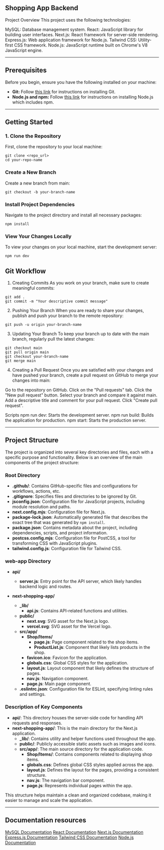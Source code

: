 ## Shopping App Backend

Project Overview
This project uses the following technologies:

MySQL: Database management system.
React: JavaScript library for building user interfaces.
Next.js: React framework for server-side rendering.
Express.js: Web application framework for Node.js.
Tailwind CSS: Utility-first CSS framework.
Node.js: JavaScript runtime built on Chrome's V8 JavaScript engine.

---
## Prerequisites

Before you begin, ensure you have the following installed on your machine:

- **Git:** Follow [this link](https://git-scm.com/book/en/v2/Getting-Started-Installing-Git) for instructions on installing Git.
- **Node.js and npm:** Follow [this link](https://nodejs.org/en/download/) for instructions on installing Node.js which includes npm.
---
## Getting Started

### 1. Clone the Repository

First, clone the repository to your local machine:
```
git clone <repo_url>
cd your-repo-name
```

### Create a New Branch
Create a new branch from main:

```
git checkout -b your-branch-name
```
### Install Project Dependencies
Navigate to the project directory and install all necessary packages:
```
npm install
```
### View Your Changes Locally
To view your changes on your local machine, start the development server:
```
npm run dev
```

## Git Workflow

1. Creating Commits
As you work on your branch, make sure to create meaningful commits:
```
git add .
git commit -m "Your descriptive commit message"
```
2. Pushing Your Branch
When you are ready to share your changes, publish and push your branch to the remote repository:
```
git push -u origin your-branch-name
```
3. Updating Your Branch
To keep your branch up to date with the main branch, regularly pull the latest changes:
```
git checkout main
git pull origin main
git checkout your-branch-name
git merge main
```
4. Creating a Pull Request
Once you are satisfied with your changes and have pushed your branch, create a pull request on GitHub to merge your changes into main:

Go to the repository on GitHub.
Click on the "Pull requests" tab.
Click the "New pull request" button.
Select your branch and compare it against main.
Add a descriptive title and comment for your pull request.
Click "Create pull request".

Scripts
npm run dev: Starts the development server.
npm run build: Builds the application for production.
npm start: Starts the production server.

---

## Project Structure

The project is organized into several key directories and files, each with a specific purpose and functionality. Below is an overview of the main components of the project structure:

### Root Directory

- **.github/**: Contains GitHub-specific files and configurations for workflows, actions, etc.
- **.gitignore**: Specifies files and directories to be ignored by Git.
- **jsconfig.json**: Configuration file for JavaScript projects, including module resolution and paths.
- **next.config.mjs**: Configuration file for Next.js.
- **package-lock.json**: Automatically generated file that describes the exact tree that was generated by `npm install`.
- **package.json**: Contains metadata about the project, including dependencies, scripts, and project information.
- **postcss.config.mjs**: Configuration file for PostCSS, a tool for transforming CSS with JavaScript plugins.
- **tailwind.config.js**: Configuration file for Tailwind CSS.

### web-app Directory

- **api/**
  - **server.js**: Entry point for the API server, which likely handles backend logic and routes.

- **next-shopping-app/**
  - **_lib/**
    - **api.js**: Contains API-related functions and utilities.
  - **public/**
    - **next.svg**: SVG asset for the Next.js logo.
    - **vercel.svg**: SVG asset for the Vercel logo.
  - **src/app/**
    - **Shop/Items/**
      - **page.js**: Page component related to the shop items.
      - **ProductList.js**: Component that likely lists products in the shop.
    - **favicon.ico**: Favicon for the application.
    - **globals.css**: Global CSS styles for the application.
    - **layout.js**: Layout component that likely defines the structure of pages.
    - **nav.js**: Navigation component.
    - **page.js**: Main page component.
  - **.eslintrc.json**: Configuration file for ESLint, specifying linting rules and settings.

### Description of Key Components

- **api/**: This directory houses the server-side code for handling API requests and responses.
- **next-shopping-app/**: This is the main directory for the Next.js application.
  - **_lib/**: Contains utility and helper functions used throughout the app.
  - **public/**: Publicly accessible static assets such as images and icons.
  - **src/app/**: The main source directory for the application code.
    - **Shop/Items/**: Contains components related to displaying shop items.
    - **globals.css**: Defines global CSS styles applied across the app.
    - **layout.js**: Defines the layout for the pages, providing a consistent structure.
    - **nav.js**: The navigation bar component.
    - **page.js**: Represents individual pages within the app.

This structure helps maintain a clean and organized codebase, making it easier to manage and scale the application.

---
## Documentation resources
[MySQL Documentation](https://dev.mysql.com/doc/refman/8.4/en/)
[React Documentation](https://react.dev/reference/react)
[Next.js Documentation](https://nextjs.org/docs)
[Express.js Documentation](https://expressjs.com/en/4x/api.html)
[Tailwind CSS Documentation](https://tailwindcss.com/docs/utility-first)
[Node.js Documentation](https://nodejs.org/en/about)
